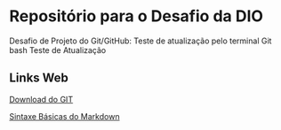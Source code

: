 # Repositório para o Desafio da DIO
Desafio de Projeto do Git/GitHub: Teste de atualização pelo terminal Git bash
Teste de Atualização

## Links Web
[Download do GIT](https://git-scm.com/downloads)

[Sintaxe Básicas do Markdown](https://www.markdownguide.org/basic-syntax/)
